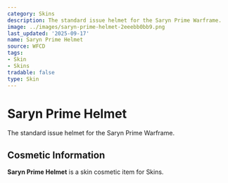 ```yaml
---
category: Skins
description: The standard issue helmet for the Saryn Prime Warframe.
image: ../images/saryn-prime-helmet-2eeebb0bb9.png
last_updated: '2025-09-17'
name: Saryn Prime Helmet
source: WFCD
tags:
- Skin
- Skins
tradable: false
type: Skin
---
```


# Saryn Prime Helmet

The standard issue helmet for the Saryn Prime Warframe.

## Cosmetic Information

**Saryn Prime Helmet** is a skin cosmetic item for Skins.

